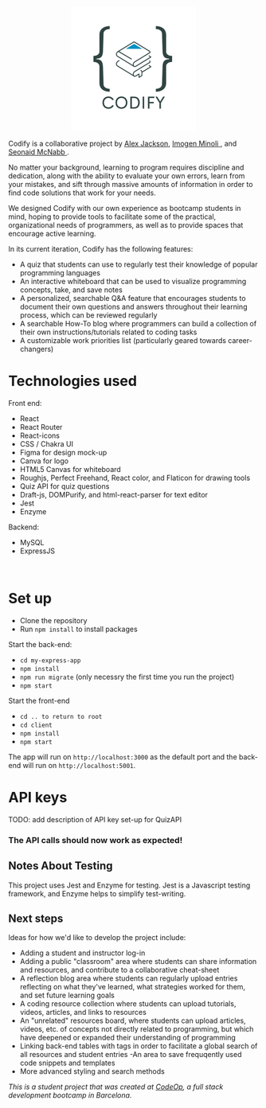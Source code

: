 <p align="center">
<img src="./client/src/components/Codify.png" width="250"/>
</p>

Codify is a collaborative project by <a href="https://github.com/AlexJackson01">Alex Jackson</a>, <a href="https://github.com/minoi001"> Imogen Minoli </a>, and <a href="https://github.com/seonaid-mcnabb/"> Seonaid McNabb </a>.

No matter your background, learning to program requires discipline and dedication, along with the ability to evaluate your own errors, learn from your mistakes, and sift through massive amounts of information in order to find code solutions that work for your needs.

We designed Codify with our own experience as bootcamp students in mind, hoping to provide tools to facilitate some of the practical, organizational needs of programmers, as well as to provide spaces that encourage active learning.

In its current iteration, Codify has the following features:

- A quiz that students can use to regularly test their knowledge of popular programming languages
- An interactive whiteboard that can be used to visualize programming concepts, take, and save notes
- A personalized, searchable Q&A feature that encourages students to document their own questions and answers throughout their learning process, which can be reviewed regularly
- A searchable How-To blog where programmers can build a collection of their own instructions/tutorials related to coding tasks
- A customizable work priorities list (particularly geared towards career-changers)

# Technologies used

Front end:

- React
- React Router
- React-icons
- CSS / Chakra UI
- Figma for design mock-up
- Canva for logo
- HTML5 Canvas for whiteboard
- Roughjs, Perfect Freehand, React color, and Flaticon for drawing tools
- Quiz API for quiz questions
- Draft-js, DOMPurify, and html-react-parser for text editor
- Jest
- Enzyme

Backend:

- MySQL
- ExpressJS

&nbsp;

# Set up

- Clone the repository
- Run ```npm install``` to install packages

Start the back-end:

- ```cd my-express-app```
- ```npm install```
- ```npm run migrate``` (only necessry the first time you run the project)
- ```npm start```

Start the front-end

- ```cd .. to return to root```
- ```cd client```
- ```npm install```
- ```npm start```

The app will run on ```http://localhost:3000``` as the default port and the back-end will run on ```http://localhost:5001```.

# API keys

TODO: add description of API key set-up for QuizAPI

### **The API calls should now work as expected!**

## Notes About Testing

This project uses Jest and Enzyme for testing. Jest is a Javascript testing framework, and Enzyme helps to simplify test-writing.

## Next steps

Ideas for how we'd like to develop the project include:

- Adding a student and instructor log-in
- Adding a public "classroom" area where students can share information and resources, and contribute to a collaborative cheat-sheet
- A reflection blog area where students can regularly upload entries reflecting on what they've learned, what strategies worked for them, and set future learning goals
- A coding resource collection where students can upload tutorials, videos, articles, and links to resources
- An "unrelated" resources board, where students can upload articles, videos, etc. of concepts not directly related to programming, but which have deepened or expanded their understanding of programming
- Linking back-end tables with tags in order to facilitate a global search of all resources and student entries
-An area to save frequqently used code snippets and templates
- More advanced styling and search methods

_This is a student project that was created at [CodeOp](http://codeop.tech), a full stack development bootcamp in Barcelona._
